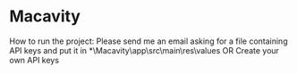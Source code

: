 # Macavity

How to run the project:
Please send me an email asking for a file containing API keys and put it in *\Macavity\app\src\main\res\values
OR
Create your own API keys
